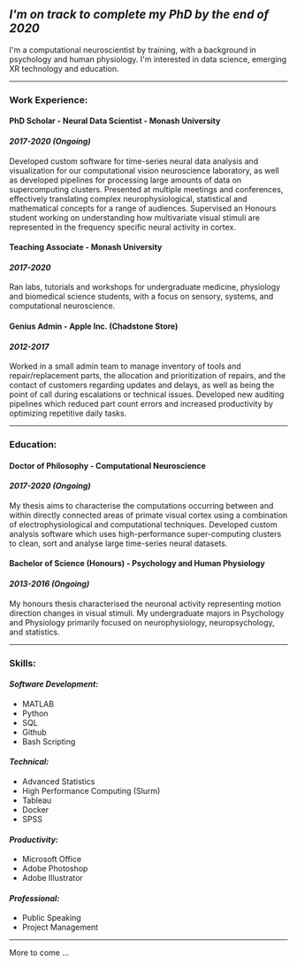 ## _I'm on track to complete my PhD by the end of 2020_

I'm a computational neuroscientist by training, with a background in psychology and human physiology. I'm interested in data science, emerging XR technology and education.

* * *

### Work Experience:

#### PhD Scholar - Neural Data Scientist - Monash University
#### _2017-2020 (Ongoing)_
Developed custom software for time-series neural data analysis and visualization for our computational vision neuroscience laboratory, as well as developed pipelines for processing large amounts of data on supercomputing clusters. Presented at multiple meetings and conferences, effectively translating complex neurophysiological, statistical and mathematical concepts for a range of audiences. Supervised an Honours student working on understanding how multivariate visual stimuli are represented in the frequency specific neural activity in cortex.

#### Teaching Associate - Monash University
#### _2017-2020_
Ran labs, tutorials and workshops for undergraduate medicine, physiology and biomedical science students, with a focus on sensory, systems, and computational neuroscience.

#### Genius Admin - Apple Inc. (Chadstone Store)
#### _2012-2017_
Worked in a small admin team to manage inventory of tools and repair/replacement parts, the allocation and prioritization of repairs, and the contact of customers regarding updates and delays, as well as being the point of call during escalations or technical issues. Developed new auditing pipelines which reduced part count errors and increased productivity by optimizing repetitive daily tasks.

* * *
### Education:

#### Doctor of Philosophy - Computational Neuroscience
#### _2017-2020 (Ongoing)_
My thesis aims to characterise the computations occurring between and within directly connected areas of primate visual cortex using a combination of electrophysiological and computational techniques. Developed custom analysis software which uses high-performance super-computing clusters to clean, sort and analyse large time-series neural datasets.

#### Bachelor of Science (Honours) - Psychology and Human Physiology
#### _2013-2016 (Ongoing)_
My honours thesis characterised the neuronal activity representing motion direction changes in visual stimuli. My undergraduate majors in Psychology and Physiology primarily focused on neurophysiology, neuropsychology, and statistics.

* * *

### Skills:
#### _Software Development:_   
*   MATLAB
*   Python
*   SQL
*   Github
*   Bash Scripting

#### _Technical:_ 
*   Advanced Statistics
*   High Performance Computing (Slurm)
*   Tableau
*   Docker
*   SPSS

#### _Productivity:_  
*   Microsoft Office
*   Adobe Photoshop
*   Adobe Illustrator

#### _Professional:_
*   Public Speaking
*   Project Management
    
* * *

More to come ...
